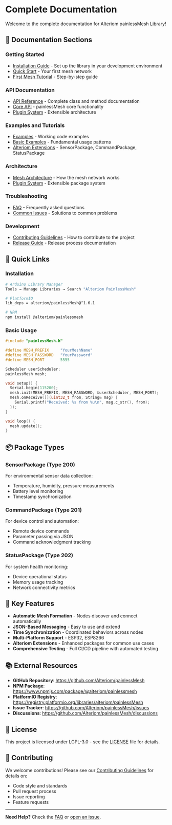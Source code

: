 # Complete Documentation

Welcome to the complete documentation for Alteriom painlessMesh Library!

## 📖 Documentation Sections

### Getting Started
- [Installation Guide](Installation) - Set up the library in your development environment
- [Quick Start](https://github.com/Alteriom/painlessMesh/blob/main/docs/getting-started/quickstart.md) - Your first mesh network
- [First Mesh Tutorial](https://github.com/Alteriom/painlessMesh/blob/main/docs/getting-started/first-mesh.md) - Step-by-step guide

### API Documentation
- [API Reference](API-Reference) - Complete class and method documentation
- [Core API](https://github.com/Alteriom/painlessMesh/blob/main/docs/api/core-api.md) - painlessMesh core functionality
- [Plugin System](https://github.com/Alteriom/painlessMesh/blob/main/docs/architecture/plugin-system.md) - Extensible architecture

### Examples and Tutorials
- [Examples](Examples) - Working code examples
- [Basic Examples](https://github.com/Alteriom/painlessMesh/blob/main/docs/tutorials/basic-examples.md) - Fundamental usage patterns
- [Alteriom Extensions](https://github.com/Alteriom/painlessMesh/blob/main/docs/alteriom/overview.md) - SensorPackage, CommandPackage, StatusPackage

### Architecture
- [Mesh Architecture](https://github.com/Alteriom/painlessMesh/blob/main/docs/architecture/mesh-architecture.md) - How the mesh network works
- [Plugin System](https://github.com/Alteriom/painlessMesh/blob/main/docs/architecture/plugin-system.md) - Extensible package system

### Troubleshooting
- [FAQ](https://github.com/Alteriom/painlessMesh/blob/main/docs/troubleshooting/faq.md) - Frequently asked questions
- [Common Issues](https://github.com/Alteriom/painlessMesh/blob/main/docs/troubleshooting/common-issues.md) - Solutions to common problems

### Development
- [Contributing Guidelines](Contributing) - How to contribute to the project
- [Release Guide](https://github.com/Alteriom/painlessMesh/blob/main/RELEASE_GUIDE.md) - Release process documentation

## 🚀 Quick Links

### Installation
```bash
# Arduino Library Manager
Tools → Manage Libraries → Search "Alteriom PainlessMesh"

# PlatformIO
lib_deps = alteriom/painlessMesh@^1.6.1

# NPM
npm install @alteriom/painlessmesh
```

### Basic Usage
```cpp
#include "painlessMesh.h"

#define MESH_PREFIX     "YourMeshName"
#define MESH_PASSWORD   "YourPassword"
#define MESH_PORT       5555

Scheduler userScheduler;
painlessMesh mesh;

void setup() {
  Serial.begin(115200);
  mesh.init(MESH_PREFIX, MESH_PASSWORD, &userScheduler, MESH_PORT);
  mesh.onReceive([](uint32_t from, String& msg) {
    Serial.printf("Received: %s from %u\n", msg.c_str(), from);
  });
}

void loop() {
  mesh.update();
}
```

## 📦 Package Types

### SensorPackage (Type 200)
For environmental sensor data collection:
- Temperature, humidity, pressure measurements
- Battery level monitoring
- Timestamp synchronization

### CommandPackage (Type 201)
For device control and automation:
- Remote device commands
- Parameter passing via JSON
- Command acknowledgment tracking

### StatusPackage (Type 202)
For system health monitoring:
- Device operational status
- Memory usage tracking
- Network connectivity metrics

## 🌟 Key Features

- **Automatic Mesh Formation** - Nodes discover and connect automatically
- **JSON-Based Messaging** - Easy to use and extend
- **Time Synchronization** - Coordinated behaviors across nodes
- **Multi-Platform Support** - ESP32, ESP8266
- **Alteriom Extensions** - Enhanced packages for common use cases
- **Comprehensive Testing** - Full CI/CD pipeline with automated testing

## 📚 External Resources

- **GitHub Repository**: https://github.com/Alteriom/painlessMesh
- **NPM Package**: https://www.npmjs.com/package/@alteriom/painlessmesh
- **PlatformIO Registry**: https://registry.platformio.org/libraries/alteriom/painlessMesh
- **Issue Tracker**: https://github.com/Alteriom/painlessMesh/issues
- **Discussions**: https://github.com/Alteriom/painlessMesh/discussions

## 📝 License

This project is licensed under LGPL-3.0 - see the [LICENSE](https://github.com/Alteriom/painlessMesh/blob/main/LICENSE) file for details.

## 🤝 Contributing

We welcome contributions! Please see our [Contributing Guidelines](Contributing) for details on:
- Code style and standards
- Pull request process
- Issue reporting
- Feature requests

---

**Need Help?** Check the [FAQ](https://github.com/Alteriom/painlessMesh/blob/main/docs/troubleshooting/faq.md) or [open an issue](https://github.com/Alteriom/painlessMesh/issues).